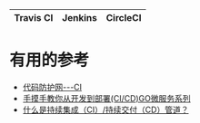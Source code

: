 
Travis CI|Jenkins|CircleCI|
---|---|---|


# 有用的参考

* [代码防护网---CI](https://www.bilibili.com/read/cv4147684)
* [手摸手教你从开发到部署(CI/CD)GO微服务系列 ](https://learnku.com/docs/go-micro-build/1.0)
* [什么是持续集成（CI）/持续交付（CD）管道？](https://developer.51cto.com/art/202103/654477.htm)


